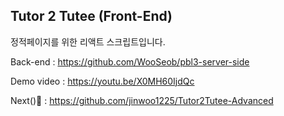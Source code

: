 ## Tutor 2 Tutee (Front-End)

정적페이지를 위한 리액트 스크립트입니다.

Back-end   : https://github.com/WooSeob/pbl3-server-side

Demo video : https://youtu.be/X0MH60IjdQc

Next()🚸 : https://github.com/jinwoo1225/Tutor2Tutee-Advanced
